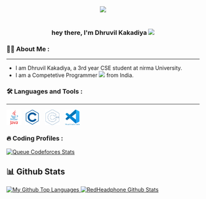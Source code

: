 <div id="header" align="center">
  <img src = "https://media.giphy.com/media/qgQUggAC3Pfv687qPC/giphy.gif" width="100" >
</div>
<div id = "counter" align = "center">
<img src="https://komarev.com/ghpvc/?username=DhruvilKakadiya7&style=flat-square&color=blue" alt=""/>
</div>
<h3 align = "center">
  hey there, I'm Dhruvil Kakadiya
  <img src="https://media.giphy.com/media/hvRJCLFzcasrR4ia7z/giphy.gif" width="30px"/>
</h3>


### :man_technologist: About Me :
---
- I am Dhruvil Kakadiya, a 3rd year CSE student at nirma University.
- I am a Competetive Programmer <img src="https://media.giphy.com/media/WUlplcMpOCEmTGBtBW/giphy.gif" width="30"> from India.


### :hammer_and_wrench: Languages and Tools :
---
<div>
  <img src="https://github.com/devicons/devicon/blob/master/icons/java/java-original-wordmark.svg" title="Java" alt="Java" width="40" height="40"/>&nbsp;
    <img src = "https://github.com/devicons/devicon/blob/master/icons/c/c-line.svg" alt = "C" width="40" height="40"/> &nbsp;
  <img src = "https://github.com/devicons/devicon/blob/master/icons/cplusplus/cplusplus-line.svg" alt = "C++" width="40" height="40"/> &nbsp;
  <img src = "https://github.com/devicons/devicon/blob/master/icons/vscode/vscode-original-wordmark.svg" alt = "C++" width="40" height="40"/> &nbsp;
  </div>
  
### :fire: Coding Profiles :
<a href="https://codeforces.com/profile/Psychotic_D">
<img height="316" src="https://codeforces-readme-stats.vercel.app/api/card?username=Psychotic_D&theme=github_dark&force_username=true&border_color=404040" alt="Queue Codeforces Stats"/>
</a>

## 📊 Github Stats

<span>
<a href="https://github.com/RedHeadphone">
<img height="185" src="https://github-readme-stats-redheadphone.vercel.app/api/top-langs/?username=DhruvilKakadiya7&layout=compact&langs_count=6&theme=github_dark&hide=SCSS,GLSL,GAP&border_color=404040" alt="My Github Top Languages" />
<img height="185" src="https://github-readme-stats-redheadphone.vercel.app/api?username=DhruvilKakadiya7&show_icons=true&count_private=true&theme=github_dark&border_color=404040" alt="RedHeadphone Github Stats" />
</a>
</span>
